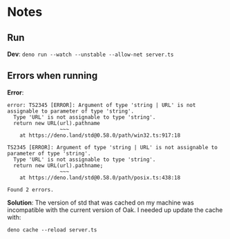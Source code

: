 # Notes

## Run

**Dev**: `deno run --watch --unstable --allow-net server.ts`

## Errors when running

**Error**:
```
error: TS2345 [ERROR]: Argument of type 'string | URL' is not assignable to parameter of type 'string'.
  Type 'URL' is not assignable to type 'string'.
  return new URL(url).pathname
                 ~~~
    at https://deno.land/std@0.58.0/path/win32.ts:917:18

TS2345 [ERROR]: Argument of type 'string | URL' is not assignable to parameter of type 'string'.
  Type 'URL' is not assignable to type 'string'.
  return new URL(url).pathname;
                 ~~~
    at https://deno.land/std@0.58.0/path/posix.ts:438:18

Found 2 errors.
```

**Solution**: The version of std that was cached on my machine was incompatible with the current version of Oak. I needed up update the cache with:

```
deno cache --reload server.ts 
```
